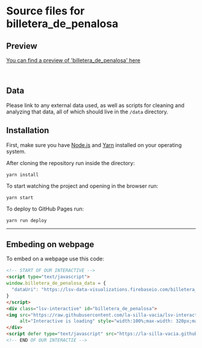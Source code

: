 Source files for billetera_de_penalosa
=====

## Preview

[You can find a preview of 'billetera_de_penalosa' here](https://la-silla-vacia.github.com/billetera_de_penalosa)

![](https://raw.githubusercontent.com/la-silla-vacia/billetera_de_penalosa/master/screenshot.png)

## Data
Please link to any external data used, as well as scripts for cleaning and analyzing that data, all of which should live in the `/data` directory.

## Installation
First, make sure you have [Node.js](https://nodejs.org/) and [Yarn](https://yarnpkg.com/en/) installed on your operating system.

After cloning the repository run inside the directory:
```
yarn install
```

To start watching the project and opening in the browser run:
```
yarn start
```

To deploy to GitHub Pages run:
```
yarn run deploy
```

---

## Embeding on webpage
To embed on a webpage use this code:
```html
<!-- START OF OUR INTERACTIVE -->
<script type="text/javascript">
window.billetera_de_penalosa_data = {
  "dataUri": "https://lsv-data-visualizations.firebaseio.com/billetera_de_penalosa.json"
}
</script>
<div class="lsv-interactive" id="billetera_de_penalosa">
<img src="https://raw.githubusercontent.com/la-silla-vacia/lsv-interactive/master/misc/lsvi-loading.gif"
     alt="Interactive is loading" style="width:100%;max-width: 320px;margin: 4em auto;display: block;">
</div>
<script defer type="text/javascript" src="https://la-silla-vacia.github.io/billetera_de_penalosa/script.js"></script>
<!-- END OF OUR INTERACTIE -->
```
